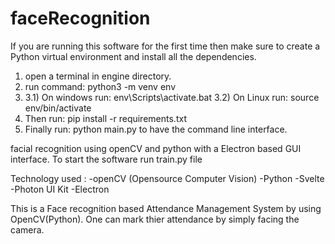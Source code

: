# faceRecognition

If you are running this software for the first time then make sure to create a Python virtual environment and install all the dependencies.

1. open a terminal in engine directory.
2. run command: python3 -m venv env
3. 3.1) On windows run: env\Scripts\activate.bat
   3.2) On Linux run: source env/bin/activate
4. Then run: pip install -r requirements.txt
5. Finally run: python main.py to have the command line interface.

facial recognition using openCV and python with a Electron based GUI interface. To start the software run train.py file

Technology used :
-openCV (Opensource Computer Vision)
-Python
-Svelte
-Photon UI Kit
-Electron

This is a Face recognition based Attendance Management System by using OpenCV(Python). One can mark thier attendance by simply facing the camera.
